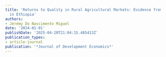 ```yaml
---
title: 'Returns to Quality in Rural Agricultural Markets: Evidence from Wheat Markets
  in Ethiopia'
authors:
- Jérémy Do Nascimento Miguel
date: '2024-01-01'
publishDate: '2025-04-20T21:04:15.485413Z'
publication_types:
- article-journal
publication: '*Journal of Development Economics*'
---
```

